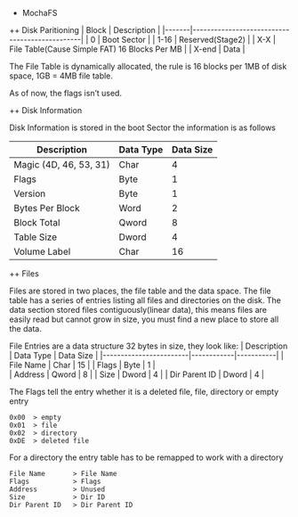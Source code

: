 + MochaFS

++ Disk Paritioning
| Block	| Description                                   |
|-------|-----------------------------------------------|
| 0	    | Boot Sector                                   |
| 1-16	| Reserved(Stage2)                              |
| X-X	  | File Table(Cause Simple FAT) 16 Blocks Per MB |
| X-end	| Data                                          |

The File Table is dynamically allocated, the rule is 16 blocks per 1MB of disk space, 1GB = 4MB file table.

As of now, the flags isn’t used.

++ Disk Information

Disk Information is stored in the boot Sector the information is as follows

| Description	           | Data Type	| Data Size |
|------------------------|------------|-----------|
| Magic (4D, 46, 53, 31) | Char	      | 4         |
| Flags                  | Byte       |	1         |
| Version                | Byte       |	1         |
| Bytes Per Block        | Word       |	2         |
| Block Total            | Qword      |	8         |
| Table Size             | Dword      |	4         |
| Volume Label           | Char       |	16        |

++ Files

Files are stored in two places, the file table and the data space. The file table has a series of entries listing all files and directories on the disk. The data section stored files contiguously(linear data), this means files are easily read but cannot grow in size, you must find a new place to store all the data.

File Entries are a data structure 32 bytes in size, they look like:
| Description	           | Data Type	| Data Size |
|------------------------|------------|-----------|
| File Name              | Char       | 15        |
| Flags                  | Byte       | 1         |   
| Address                | Qword      | 8         |
| Size                   | Dword      | 4         |
| Dir Parent ID          | Dword      | 4         |

The Flags tell the entry whether it is a deleted file, file, directory or empty entry

```
0x00  > empty
0x01  > file
0x02  > directory
0xDE  > deleted file
```

For a directory the entry table has to be remapped to work with a directory

```
File Name       > File Name
Flags           > Flags
Address         > Unused
Size            > Dir ID
Dir Parent ID   > Dir Parent ID
```
